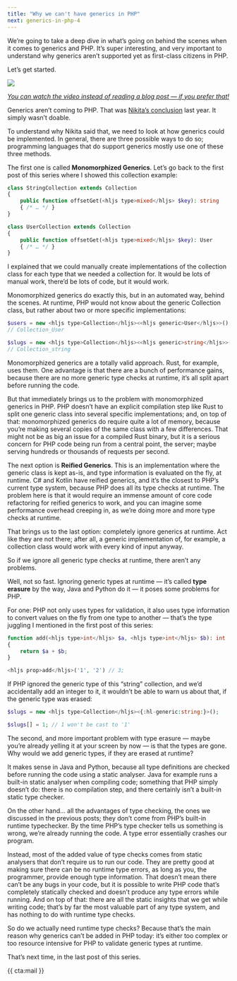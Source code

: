 ```yaml
---
title: "Why we can't have generics in PHP"
next: generics-in-php-4
---
```


We’re going to take a deep dive in what’s going on behind the scenes when it comes to generics and PHP. It’s super interesting, and very important to understand why generics aren’t supported yet as first-class citizens in PHP.

Let’s get started.

<div class="sidenote">
<div class="center">
    <a href="https://www.youtube.com/watch?v=BN0L2MBkhNg&list=PL0bgkxUS9EaKyOugEDffRzsvupBE2YEoD&index=3&ab_channel=BrentRoose" target="_blank" rel="noopener noreferrer">
        <img class="small" src="/img/static/generics-thumb-3.png">
        <p><em class="center small">You can watch the video instead of reading a blog post — if you prefer that!</em></p>
    </a>
</div>
</div>

Generics aren’t coming to PHP. That was [Nikita’s conclusion](https://www.reddit.com/r/PHP/comments/j65968/ama_with_the_phpstorm_team_from_jetbrains_on/g7zg9mt/) last year. It simply wasn’t doable.

To understand why Nikita said that, we need to look at how generics could be implemented. In general, there are three possible ways to do so; programming languages that do support generics mostly use one of these three methods.

The first one is called **Monomorphized Generics**. Let’s go back to the first post of this series where I showed this collection example: 

```php
class StringCollection extends Collection
{
    public function offsetGet(<hljs type>mixed</hljs> $key): string 
    { /* … */ }
}

class UserCollection extends Collection
{
    public function offsetGet(<hljs type>mixed</hljs> $key): User 
    { /* … */ }
}
```

I explained that we could manually create implementations of the collection class for each type that we needed a collection for. It would be lots of manual work, there’d be lots of code, but it would work.

Monomorphized generics do exactly this, but in an automated way, behind the scenes. At runtime, PHP would not know about the generic Collection class, but rather about two or more specific implementations:

```php
$users = new <hljs type>Collection</hljs><<hljs generic>User</hljs>>();
// Collection_User

$slugs = new <hljs type>Collection</hljs><<hljs generic>string</hljs>>();
// Collection_string
```

Monomorphized generics are a totally valid approach. Rust, for example, uses them. One advantage is that there are a bunch of performance gains, because there are no more generic type checks at runtime, it’s all split apart before running the code.

But that immediately brings us to the problem with monomorphized generics in PHP. PHP doesn’t have an explicit compilation step like Rust to split one generic class into several specific implementations; and, on top of that: monomorphized generics do require quite a lot of memory, because you’re making several copies of the same class with a few differences. That might not be as big an issue for a compiled Rust binary, but it is a serious concern for PHP code being run from a central point, the server; maybe serving hundreds or thousands of requests per second.

The next option is **Reified Generics**. This is an implementation where the generic class is kept as-is, and type information is evaluated on the fly, at runtime. C# and Kotlin have reified generics, and it’s the closest to PHP’s current type system, because PHP does all its type checks at runtime. The problem here is that it would require an immense amount of core code refactoring for reified generics to work, and you can imagine some performance overhead creeping in, as we’re doing more and more type checks at runtime.

That brings us to the last option: completely ignore generics at runtime. Act like they are not there; after all, a generic implementation of, for example, a collection class would work with every kind of input anyway.

So if we ignore all generic type checks at runtime, there aren’t any problems.

Well, not so fast. Ignoring generic types at runtime — it’s called **type erasure** by the way, Java and Python do it — it poses some problems for PHP.

For one: PHP not only uses types for validation, it also uses type information to convert values on the fly from one type to another — that’s the type juggling I mentioned in the first post of this series:

```php
function add(<hljs type>int</hljs> $a, <hljs type>int</hljs> $b): int 
{
    return $a + $b;
}

<hljs prop>add</hljs>('1', '2') // 3;
```

If PHP ignored the generic type of this “string” collection, and we’d accidentally add an integer to it, it wouldn’t be able to warn us about that, if the generic type was erased:

```php
$slugs = new <hljs type>Collection</hljs><{:hl-generic:string:}>();

$slugs[] = 1; // 1 won't be cast to '1'
```

The second, and more important problem with type erasure — maybe you’re already yelling it at your screen by now — is that the types are gone. Why would we add generic types, if they are erased at runtime?

It makes sense in Java and Python, because all type definitions are checked before running the code using a static analyser. Java for example runs a built-in static analyser when compiling code; something that PHP simply doesn’t do: there is no compilation step, and there certainly isn’t a built-in static type checker.

On the other hand… all the advantages of type checking, the ones we discussed in the previous posts; they don’t come from PHP’s built-in runtime typechecker. By the time PHP’s type checker tells us something is wrong, we’re already running the code. A type error essentially crashes our program.

Instead, most of the added value of type checks comes from static analysers that don’t require us to run our code. They are pretty good at making sure there can be no runtime type errors, as long as you, the programmer, provide enough type information. That doesn’t mean there can’t be any bugs in your code, but it is possible to write PHP code that’s completely statically checked and doesn’t produce any type errors while running. And on top of that: there are all the static insights that we get while writing code; that’s by far the most valuable part of any type system, and has nothing to do with runtime type checks.

So do we actually need runtime type checks? Because that’s the main reason why generics can’t be added in PHP today: it’s either too complex or too resource intensive for PHP to validate generic types at runtime.

That’s next time, in the last post of this series.

{{ cta:mail }}
